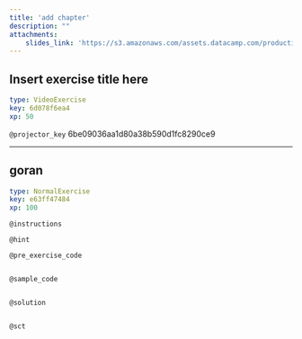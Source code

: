 ```yaml
---
title: 'add chapter'
description: ""
attachments:
    slides_link: 'https://s3.amazonaws.com/assets.datacamp.com/production/course_6215/slides/chapter6.pdf'
---
```


## Insert exercise title here

```yaml
type: VideoExercise
key: 6d078f6ea4
xp: 50
```

`@projector_key`
6be09036aa1d80a38b590d1fc8290ce9

---

## goran

```yaml
type: NormalExercise
key: e63ff47484
xp: 100
```



`@instructions`


`@hint`


`@pre_exercise_code`
```{r}

```

`@sample_code`
```{r}

```

`@solution`
```{r}

```

`@sct`
```{r}

```

